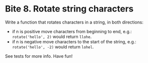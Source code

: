# Bite 8. Rotate string characters

Write a function that rotates characters in a string, in both directions:

* if n is positive move characters from beginning to end, e.g.: `rotate('hello', 2)` would return `llohe`.
* if n is negative move characters to the start of the string, e.g.: `rotate('hello', -2)` would return `lohel`.

See tests for more info. Have fun!